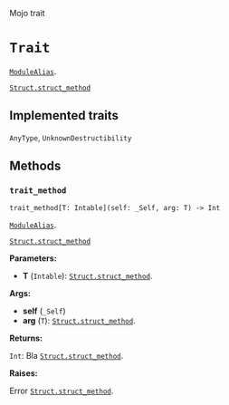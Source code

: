 Mojo trait

# `Trait`

[`ModuleAlias`](_index.md#aliases).

[`Struct.struct_method`](Struct-.md#struct_method)

## Implemented traits

`AnyType`, `UnknownDestructibility`

## Methods

### `trait_method`

```mojo
trait_method[T: Intable](self: _Self, arg: T) -> Int
```

[`ModuleAlias`](_index.md#aliases).

[`Struct.struct_method`](Struct-.md#struct_method)

**Parameters:**

- **T** (`Intable`): [`Struct.struct_method`](Struct-.md#struct_method).

**Args:**

- **self** (`_Self`)
- **arg** (`T`): [`Struct.struct_method`](Struct-.md#struct_method).

**Returns:**

`Int`: Bla [`Struct.struct_method`](Struct-.md#struct_method).

**Raises:**

Error [`Struct.struct_method`](Struct-.md#struct_method).


